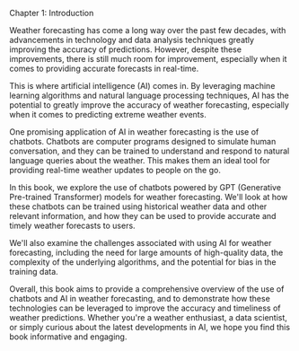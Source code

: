 Chapter 1: Introduction

Weather forecasting has come a long way over the past few decades, with advancements in technology and data analysis techniques greatly improving the accuracy of predictions. However, despite these improvements, there is still much room for improvement, especially when it comes to providing accurate forecasts in real-time.

This is where artificial intelligence (AI) comes in. By leveraging machine learning algorithms and natural language processing techniques, AI has the potential to greatly improve the accuracy of weather forecasting, especially when it comes to predicting extreme weather events.

One promising application of AI in weather forecasting is the use of chatbots. Chatbots are computer programs designed to simulate human conversation, and they can be trained to understand and respond to natural language queries about the weather. This makes them an ideal tool for providing real-time weather updates to people on the go.

In this book, we explore the use of chatbots powered by GPT (Generative Pre-trained Transformer) models for weather forecasting. We'll look at how these chatbots can be trained using historical weather data and other relevant information, and how they can be used to provide accurate and timely weather forecasts to users.

We'll also examine the challenges associated with using AI for weather forecasting, including the need for large amounts of high-quality data, the complexity of the underlying algorithms, and the potential for bias in the training data.

Overall, this book aims to provide a comprehensive overview of the use of chatbots and AI in weather forecasting, and to demonstrate how these technologies can be leveraged to improve the accuracy and timeliness of weather predictions. Whether you're a weather enthusiast, a data scientist, or simply curious about the latest developments in AI, we hope you find this book informative and engaging.
